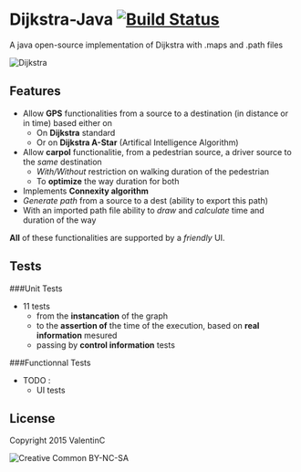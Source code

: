 # Dijkstra-Java [![Build Status](https://travis-ci.org/vchatela/Dijkstra-Java.svg?branch=master)](https://travis-ci.org/vchatela/Dijkstra-Java)
A java open-source implementation of Dijkstra with .maps and .path files

![Dijkstra](http://img15.hostingpics.net/pics/275768Dijkstra.png)

## Features
* Allow **GPS** functionalities from a source to a destination (in distance or in time) based either on
  * On **Dijkstra** standard
  * Or on **Dijkstra A-Star** (Artifical Intelligence Algorithm)
* Allow **carpol** functionalitie, from a pedestrian source, a driver source to the *same* destination 
  * *With/Without* restriction on walking duration of the pedestrian
  * To **optimize** the way duration for both
* Implements **Connexity algorithm**
* *Generate path* from a source to a dest (ability to export this path)
* With an imported path file ability to *draw* and *calculate* time and duration of the way

**All** of these functionalities are supported by a *friendly* UI.

## Tests
###Unit Tests
* 11 tests 
  * from the **instancation** of the graph
  * to the **assertion of** the time of the execution, based on **real information** mesured
  * passing by **control information** tests

###Functionnal Tests
* TODO : 
  * UI tests

## License

Copyright 2015 ValentinC

![Creative Common BY-NC-SA](http://creativecommons.org/licenses/by-nc-sa/4.0/legalcode)
